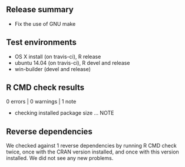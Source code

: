 ## Release summary
* Fix the use of GNU make

## Test environments
* OS X install (on travis-ci), R release
* ubuntu 14.04 (on travis-ci), R devel and release
* win-builder (devel and release)

## R CMD check results

0 errors | 0 warnings | 1 note

* checking installed package size ... NOTE

## Reverse dependencies
We checked against 1 reverse dependencies by running R CMD check twice, once with the CRAN version installed, and once with this version installed. We did not see any new problems.
